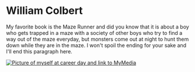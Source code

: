 # William Colbert
My favorite book is the Maze Runner and did you know that it is about a boy who gets trapped in a maze with a society of other boys who try to find a way out of the maze everyday, but monsters come out at night to hunt them down while they are in the maze. I won't spoil the ending for your sake and I'll end this paragraph here.

[![Picture of myself at career day and link to MyMedia](C:\Users\S544228\Downloads\Image_of_myself.jpg)](https://github.com/William-Colbert/from-Colbert/blob/main/MyMedia.md)
